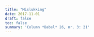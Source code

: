 ```yaml
---
title: "Mislukking"
date: 2017-11-01
draft: false
toc: false
summary: 'Column *Babel* 26, nr. 3: 21'
---
```


